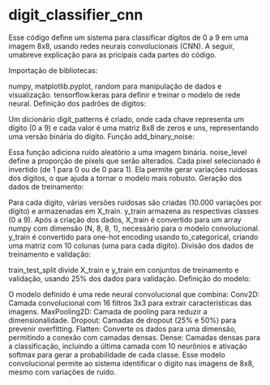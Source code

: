 # digit_classifier_cnn

Esse código define um sistema para classificar dígitos de 0 a 9 em uma imagem 8x8, usando redes neurais convolucionais (CNN). A seguir, umabreve explicação para as pricipais cada partes do código.

Importação de bibliotecas:

numpy, matplotlib.pyplot, random para manipulação de dados e visualização.
tensorflow.keras para definir e treinar o modelo de rede neural.
Definição dos padrões de dígitos:

Um dicionário digit_patterns é criado, onde cada chave representa um dígito (0 a 9) e cada valor é uma matriz 8x8 de zeros e uns, representando uma versão binária do dígito.
Função add_binary_noise:

Essa função adiciona ruído aleatório a uma imagem binária.
noise_level define a proporção de pixels que serão alterados. Cada pixel selecionado é invertido (de 1 para 0 ou de 0 para 1).
Ela permite gerar variações ruidosas dos dígitos, o que ajuda a tornar o modelo mais robusto.
Geração dos dados de treinamento:

Para cada dígito, várias versões ruidosas são criadas (10.000 variações por dígito) e armazenadas em X_train.
y_train armazena as respectivas classes (0 a 9).
Após a criação dos dados, X_train é convertido para um array numpy com dimensão (N, 8, 8, 1), necessário para o modelo convolucional. y_train é convertido para one-hot encoding usando to_categorical, criando uma matriz com 10 colunas (uma para cada dígito).
Divisão dos dados de treinamento e validação:

train_test_split divide X_train e y_train em conjuntos de treinamento e validação, usando 25% dos dados para validação.
Definição do modelo:

O modelo definido é uma rede neural convolucional que combina:
Conv2D: Camada convolucional com 16 filtros 3x3 para extrair características das imagens.
MaxPooling2D: Camada de pooling para reduzir a dimensionalidade.
Dropout: Camadas de dropout (25% e 50%) para prevenir overfitting.
Flatten: Converte os dados para uma dimensão, permitindo a conexão com camadas densas.
Dense: Camadas densas para a classificação, incluindo a última camada com 10 neurônios e ativação softmax para gerar a probabilidade de cada classe.
Esse modelo convolucional permite ao sistema identificar o dígito nas imagens de 8x8, mesmo com variações de ruído.
